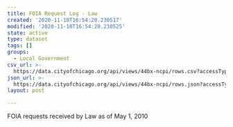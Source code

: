 ```yaml
---
title: FOIA Request Log - Law
created: '2020-11-10T16:54:20.230517'
modified: '2020-11-10T16:54:20.230525'
state: active
type: dataset
tags: []
groups:
  - Local Government
csv_url: >-
  https://data.cityofchicago.org/api/views/44bx-ncpi/rows.csv?accessType=DOWNLOAD
json_url: >-
  https://data.cityofchicago.org/api/views/44bx-ncpi/rows.json?accessType=DOWNLOAD
layout: post

---
```

FOIA requests received by Law as of May 1, 2010
